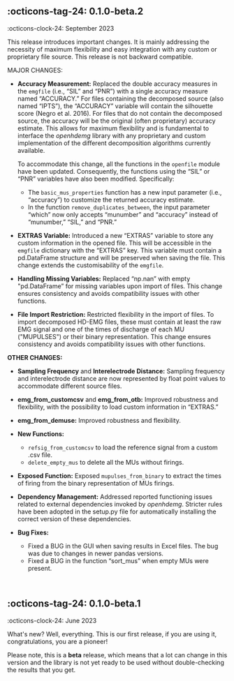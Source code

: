 ## :octicons-tag-24: 0.1.0-beta.2
:octicons-clock-24: September 2023

This release introduces important changes. It is mainly addressing the necessity of maximum flexibility and easy integration with any custom or proprietary file source. This release is not backward compatible.

MAJOR CHANGES:

- **Accuracy Measurement:** Replaced the double accuracy measures in the `emgfile` (i.e., “SIL” and “PNR”) with a single accuracy measure named “ACCURACY.” For files containing the decomposed source (also named “IPTS”), the “ACCURACY” variable will contain the silhouette score (Negro et al. 2016). For files that do not contain the decomposed source, the accuracy will be the original (often proprietary) accuracy estimate. This allows for maximum flexibility and is fundamental to interface the *openhdemg* library with any proprietary and custom implementation of the different decomposition algorithms currently available.

    To accommodate this change, all the functions in the `openfile` module have been updated. Consequently, the functions using the “SIL” or “PNR” variables have also been modified. Specifically:
    
    - The `basic_mus_properties` function has a new input parameter (i.e., “accuracy”) to customize the returned accuracy estimate.
    - In the function `remove_duplicates_between`, the input parameter “which” now only accepts “munumber” and “accuracy” instead of “munumber,” “SIL,” and “PNR.”

- **EXTRAS Variable:** Introduced a new “EXTRAS” variable to store any custom information in the opened file. This will be accessible in the `emgfile` dictionary with the “EXTRAS” key. This variable must contain a pd.DataFrame structure and will be preserved when saving the file. This change extends the customisability of the `emgfile`.

- **Handling Missing Variables:** Replaced “np.nan” with empty "pd.DataFrame” for missing variables upon import of files. This change ensures consistency and avoids compatibility issues with other functions.

- **File Import Restriction:** Restricted flexibility in the import of files. To import decomposed HD-EMG files, these must contain at least the raw EMG signal and one of the times of discharge of each MU ("MUPULSES") or their binary representation. This change ensures consistency and avoids compatibility issues with other functions.

**OTHER CHANGES:**

- **Sampling Frequency** and **Interelectrode Distance:** Sampling frequency and interelectrode distance are now represented by float point values to accommodate different source files.

- **emg_from_customcsv** and **emg_from_otb:** Improved robustness and flexibility, with the possibility to load custom information in “EXTRAS.”

- **emg_from_demuse:** Improved robustness and flexibility.

- **New Functions:**  
    - `refsig_from_customcsv` to load the reference signal from a custom .csv file.
    - `delete_empty_mus` to delete all the MUs without firings.

- **Exposed Function:** Exposed `mupulses_from_binary` to extract the times of firing from the binary representation of MUs firings.

- **Dependency Management:** Addressed reported functioning issues related to external dependencies invoked by *openhdemg*. Stricter rules have been adopted in the setup.py file for automatically installing the correct version of these dependencies.

- **Bug Fixes:**  
    - Fixed a BUG in the GUI when saving results in Excel files. The bug was due to changes in newer pandas versions.
    - Fixed a BUG in the function “sort_mus” when empty MUs were present.

<br>

## :octicons-tag-24: 0.1.0-beta.1
:octicons-clock-24: June 2023

What's new? Well, everything. This is our first release, if you are using it, congratulations, you are a pioneer!

Please note, this is a **beta** release, which means that a lot can change in this version and the library is not yet ready to be used without double-checking the results that you get.
